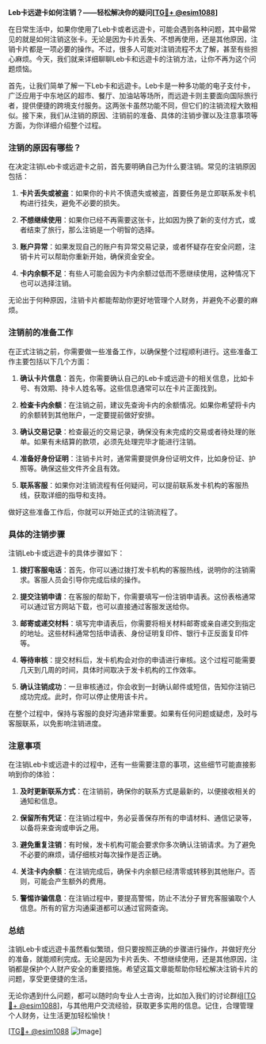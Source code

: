 **Leb卡远遊卡如何注销？——轻松解决你的疑问[[TG💪+ @esim1088](https://t.me/s/esim1088)]**

在日常生活中，如果你使用了Leb卡或者远遊卡，可能会遇到各种问题，其中最常见的就是如何注销这张卡。无论是因为卡片丢失、不想再使用，还是其他原因，注销卡片都是一项必要的操作。不过，很多人可能对注销流程不太了解，甚至有些担心麻烦。今天，我们就来详细聊聊Leb卡和远遊卡的注销方法，让你不再为这个问题烦恼。

首先，让我们简单了解一下Leb卡和远遊卡。Leb卡是一种多功能的电子支付卡，广泛应用于中东地区的超市、餐厅、加油站等场所，而远遊卡则主要面向国际旅行者，提供便捷的跨境支付服务。这两张卡虽然功能不同，但它们的注销流程大致相似。接下来，我们从注销的原因、注销前的准备、具体的注销步骤以及注意事项等方面，为你详细介绍整个过程。

### 注销的原因有哪些？

在决定注销Leb卡或远遊卡之前，首先要明确自己为什么要注销。常见的注销原因包括：

1. **卡片丢失或被盗**：如果你的卡片不慎遗失或被盗，首要任务是立即联系发卡机构进行挂失，避免不必要的损失。
   
2. **不想继续使用**：如果你已经不再需要这张卡，比如因为换了新的支付方式，或者结束了旅行，那么注销是一个明智的选择。

3. **账户异常**：如果发现自己的账户有异常交易记录，或者怀疑存在安全问题，注销卡片可以帮助你重新开始，确保资金安全。

4. **卡内余额不足**：有些人可能会因为卡内余额过低而不愿继续使用，这种情况下也可以选择注销。

无论出于何种原因，注销卡片都能帮助你更好地管理个人财务，并避免不必要的麻烦。

### 注销前的准备工作

在正式注销之前，你需要做一些准备工作，以确保整个过程顺利进行。这些准备工作主要包括以下几个方面：

1. **确认卡片信息**：首先，你需要确认自己的Leb卡或远遊卡的相关信息，比如卡号、有效期、持卡人姓名等。这些信息通常可以在卡片正面找到。

2. **检查卡内余额**：在注销之前，建议先查询卡内的余额情况。如果你希望将卡内的余额转到其他账户，一定要提前做好安排。

3. **确认交易记录**：检查最近的交易记录，确保没有未完成的交易或者待处理的账单。如果有未结算的款项，必须先处理完毕才能进行注销。

4. **准备好身份证明**：注销卡片时，通常需要提供身份证明文件，比如身份证、护照等。确保这些文件齐全且有效。

5. **联系客服**：如果你对注销流程有任何疑问，可以提前联系发卡机构的客服热线，获取详细的指导和支持。

做好这些准备工作后，你就可以开始正式的注销流程了。

### 具体的注销步骤

注销Leb卡或远遊卡的具体步骤如下：

1. **拨打客服电话**：首先，你可以通过拨打发卡机构的客服热线，说明你的注销需求。客服人员会引导你完成后续的操作。

2. **提交注销申请**：在客服的帮助下，你需要填写一份注销申请表。这份表格通常可以通过官方网站下载，也可以直接通过客服发送给你。

3. **邮寄或递交材料**：填写完申请表后，你需要将相关材料邮寄或亲自递交到指定的地址。这些材料通常包括申请表、身份证明复印件、银行卡正反面复印件等。

4. **等待审核**：提交材料后，发卡机构会对你的申请进行审核。这个过程可能需要几天到几周的时间，具体时间取决于发卡机构的工作效率。

5. **确认注销成功**：一旦审核通过，你会收到一封确认邮件或短信，告知你注销已成功完成。此时，你可以停止使用该卡片。

在整个过程中，保持与客服的良好沟通非常重要。如果有任何问题或疑虑，及时与客服联系，以免影响注销进度。

### 注意事项

在注销Leb卡或远遊卡的过程中，还有一些需要注意的事项，这些细节可能直接影响到你的体验：

1. **及时更新联系方式**：在注销前，确保你的联系方式是最新的，以便接收相关的通知和信息。

2. **保留所有凭证**：在注销过程中，务必妥善保存所有的申请材料、通信记录等，以备将来查询或申诉之用。

3. **避免重复注销**：有时候，发卡机构可能会要求你多次确认注销请求。为了避免不必要的麻烦，请仔细核对每次操作是否正确。

4. **关注卡内余额**：在注销完成后，确保卡内余额已经清零或转移到其他账户。否则，可能会产生额外的费用。

5. **警惕诈骗信息**：在注销过程中，要提高警惕，防止不法分子冒充客服骗取个人信息。所有的官方沟通渠道都可以通过官网查询。

### 总结

注销Leb卡或远遊卡虽然看似繁琐，但只要按照正确的步骤进行操作，并做好充分的准备，就能顺利完成。无论是因为卡片丢失、不想继续使用，还是其他原因，注销都是保护个人财产安全的重要措施。希望这篇文章能帮助你轻松解决注销卡片的问题，享受更便捷的生活。

无论你遇到什么问题，都可以随时向专业人士咨询，比如加入我们的讨论群组[[TG💪+ @esim1088](https://t.me/s/esim1088)]，与其他用户交流经验，获取更多实用的信息。记住，合理管理个人财务，让生活更加轻松愉快！

[[TG💪+ @esim1088](https://t.me/s/esim1088) ![Image](https://i.postimg.cc/4NQfJmqS/Snipaste-2025-05-13-00-14-12.png)]